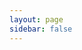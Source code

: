 ```yaml
---
layout: page
sidebar: false
---
```


<script setup>
import { zhSidebar } from './sidebar.ts'
</script>

<Home :sidebar="zhSidebar" title="RustFS 文档中心" />
